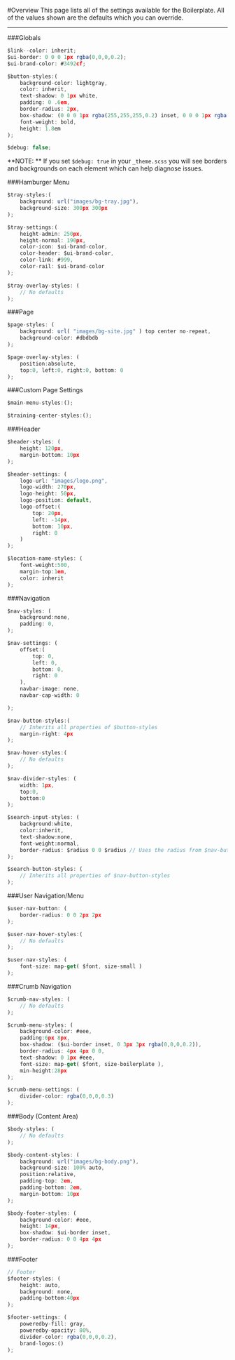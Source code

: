 #Overview
This page lists all of the settings available for the Boilerplate. All of the values shown are the defaults which you can override.

***

###Globals

```js
$link--color: inherit;
$ui-border: 0 0 0 1px rgba(0,0,0,0.2);
$ui-brand-color: #3492cf;

$button-styles:(
    background-color: lightgray,
    color: inherit,
    text-shadow: 0 1px white,
    padding: 0 .6em,
    border-radius: 2px,
    box-shadow: (0 0 0 1px rgba(255,255,255,0.2) inset, 0 0 0 1px rgba(0,0,0,0.1)),
    font-weight: bold,
    height: 1.8em
);

$debug: false;
```

**NOTE: ** If you set `$debug: true` in your `_theme.scss` you will see borders and backgrounds on each element which can help diagnose issues.

###Hamburger Menu

```js
$tray-styles:(
    background: url("images/bg-tray.jpg"),
    background-size: 300px 300px
);

$tray-settings:(
    height-admin: 250px,
    height-normal: 190px,
    color-icon: $ui-brand-color,
    color-header: $ui-brand-color,
    color-link: #999,
    color-rail: $ui-brand-color
);

$tray-overlay-styles: (
    // No defaults
);
```

###Page

```js
$page-styles: (
    background: url( "images/bg-site.jpg" ) top center no-repeat,
    background-color: #dbdbdb
);

$page-overlay-styles: (
    position:absolute,
    top:0, left:0, right:0, bottom: 0
);
```

###Custom Page Settings

```js
$main-menu-styles:();

$training-center-styles:();
```

###Header

```js
$header-styles: (
    height: 120px,
    margin-bottom: 10px
);

$header-settings: (
    logo-url: "images/logo.png",
    logo-width: 270px,
    logo-height: 50px,
    logo-position: default,
    logo-offset:(
        top: 20px,
        left: -14px,
        bottom: 10px,
        right: 0
    )
);

$location-name-styles: (
    font-weight:500,
    margin-top:1em,
    color: inherit
);
```

###Navigation

```js
$nav-styles: (
    background:none,
    padding: 0,
);

$nav-settings: (
    offset:(
        top: 0,
        left: 0,
        bottom: 0,
        right: 0
    ),
    navbar-image: none,
    navbar-cap-width: 0

);

$nav-button-styles:(
    // Inherits all properties of $button-styles
    margin-right: 4px
);

$nav-hover-styles:(
    // No defaults
);

$nav-divider-styles: (
    width: 1px,
    top:0,
    bottom:0
);

$search-input-styles: (
    background:white,
    color:inherit,
    text-shadow:none,
    font-weight:normal,
    border-radius: $radius 0 0 $radius // Uses the radius from $nav-button-styles by default
);

$search-button-styles: (
    // Inherits all properties of $nav-button-styles
);

```

###User Navigation/Menu

```js
$user-nav-button: (
    border-radius: 0 0 2px 2px
);

$user-nav-hover-styles:(
    // No defaults
);

$user-nav-styles: (
    font-size: map-get( $font, size-small )
);
```

###Crumb Navigation

```js
$crumb-nav-styles: (
    // No defaults
);

$crumb-menu-styles: (
    background-color: #eee,
    padding:6px 8px,
    box-shadow: ($ui-border inset, 0 3px 3px rgba(0,0,0,0.2)),
    border-radius: 4px 4px 0 0,
    text-shadow: 0 1px #eee,
    font-size: map-get( $font, size-boilerplate ),
    min-height:28px
);

$crumb-menu-settings: (
    divider-color: rgba(0,0,0,0.3)
);

```

###Body (Content Area)

```js
$body-styles: (
    // No defaults
); 

$body-content-styles: (
    background: url("images/bg-body.png"),
    background-size: 100% auto,
    position:relative,
    padding-top: 2em,
    padding-bottom: 2em,
    margin-bottom: 10px
);

$body-footer-styles: (
    background-color: #eee,
    height: 14px,
    box-shadow: $ui-border inset,
    border-radius: 0 0 4px 4px
);
```

###Footer

```js
// Footer
$footer-styles: (
    height: auto,
    background: none,
    padding-bottom:40px
);

$footer-settings: (
    poweredby-fill: gray,
    poweredby-opacity: 80%,
    divider-color: rgba(0,0,0,0.2),
    brand-logos:()
);
```
